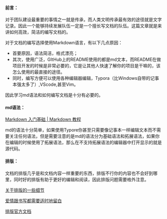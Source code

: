 #### 前言：

对于团队建设最重要的事情之一就是传承，而人类文明传承最有效的途径就是文字记录。因此一个能够持续发展队伍一定是一个擅长写文档的队伍。这篇文章就是来讲如何高效，简洁的编写文档的。

对于文档的编写选择使用Markdown语言，有以下几点原因：

- 首要原因，语法简洁，格式漂亮；
- 其次，使用广泛，GItHub上的README使用的都是md文本，而README在做项目开发的时候是非常必要的，它是让其他人快速了解你的项目是干嘛的，该怎么使用的最直接的途径。
- 同时，编写方便可以使用各种编辑器编辑，Typora（比Windows自带的记事本强太多了）,VScode,甚至Vim。

因此学习md语法和如何编写文档是十分有必要的。

#### md语法：

[Markdown 入门基础 | Markdown 教程](https://markdown.com.cn/intro.html#markdown-是什么)

md的语法十分简单，如果使用Typore你甚至只需要像记事本一样编辑文本而不需要关注任何语法，但是需要注意的是md的语法分为基础语法和拓展语法，如果你在编辑的时候使用了拓展语法，那么在不支持拓展语法的编辑器中打开显示的就是源代码。

#### 排版：

文档的排版几乎是和文档内容一样重要的东西，排版不行你的内容也不会好到哪里，同时好的排版有助于更好的编辑和阅读，因此排版问题需要格外注意。

[关于排版的一些细节](https://www.bilibili.com/video/av932698864/)

[爱情跟书写都需要适时地留白](https://wiki-power.com/%E4%B8%AA%E4%BA%BA%E6%96%87%E6%A1%88%E6%8E%92%E7%89%88%E8%A7%84%E8%8C%83/)

[排版官方文档](https://www.w3.org/TR/clreq/#basic_features_of_chinese_script)